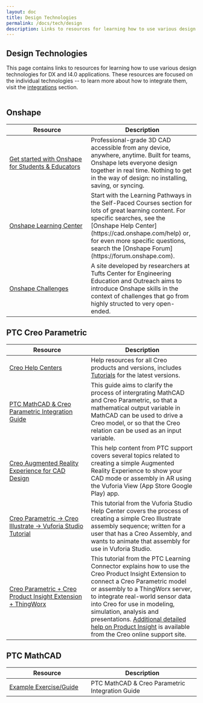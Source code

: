 ```yaml
---
layout: doc
title: Design Technologies
permalink: /docs/tech/design
description: Links to resources for learning how to use various design technologies for DX and I4.0 applications.
---
```


<section class="section">
    <h2>Design Technologies</h2>
    <div>This page contains links to resources for learning how to use various design technologies for DX and I4.0 applications. These resources are focused on the individual technologies -- to learn more about how to integrate them, visit the <a href="/docs/integrations">integrations</a> section.<br /><br />
    </div>
    <div class="container">
        <h2>Onshape</h2>
        <div>
            <table>
                <thead>
                    <tr>
                        <th width="200">Resource</th>
                        <th>Description</th>
                    </tr>
                </thead>
                <tbody>
                    <tr>
                        <td><a href="https://www.onshape.com/en/education/">Get started with Onshape for Students & Educators</a></td>
                        <td>Professional-grade 3D CAD accessible from any device, anywhere, anytime. Built for teams, Onshape lets everyone design together in real time. Nothing to get in the way of design: no installing, saving, or syncing.</td>
                    </tr>
                    <tr>
                        <td><a href="https://learn.onshape.com">Onshape Learning Center</a></td>
                        <td>Start with the Learning Pathways in the Self-Paced Courses section for lots of great learning content. For specific searches, see the [Onshape Help Center](https://cad.onshape.com/help) or, for even more specific questions, search the [Onshape Forum](https://forum.onshape.com).</td>
                    </tr>
                    <tr>
                        <td><a href="https://sites.google.com/view/onshape-challenges/home">Onshape Challenges</a></td>
                        <td>A site developed by researchers at Tufts Center for Engineering Education and Outreach aims to introduce Onshape skills in the context of challenges that go from highly structed to very open-ended.</td>
                    </tr>
                </tbody>
            </table>
        </div>
    </div>
    <div class="container">
        <h2>PTC Creo Parametric</h2>
        <div>
            <table>
                <thead>
                    <tr>
                        <th width="200">Resource</th>
                        <th>Description</th>
                    </tr>
                </thead>
                <tbody>
                    <tr>
                        <td><a href="https://www.ptc.com/en/support/help/Creo">Creo Help Centers</a></td>
                        <td>Help resources for all Creo products and versions, includes <a href="https://support.ptc.com/help/creo/creo_pma/r7.0/usascii/#page/tutorials_pma%2Fonline_help%2Faux_files%2Fpma_tutorials.html%23">Tutorials</a> for the latest versions.</td>
                    </tr>
                    <tr>
                        <td><a href="https://apps.ptc.com/schools/curriculum/DX/MathCAD-Creo-DX.pdf">PTC MathCAD & Creo Parametric Integration Guide</a></td>
                        <td>This guide aims to clarify the process of intergrating MathCAD and Creo Parametric, so that a mathematical output variable in MathCAD can be used to drive a Creo model, or so that the Creo relation can be used as an input variable.</td>
                    </tr>
                    <tr>
                        <td><a href="https://support.ptc.com/help/creo/creo_pma/r6.0/usascii/index.html#page/fundamentals%2Far_vr%2Fabout_ar_experience_for_cad_design.html%23">Creo Augmented Reality Experience for CAD Design</a></td>
                        <td>This help content from PTC support covers several topics related to creating a simple Augmented Reality Experience to show your CAD mode or assembly in AR using the Vuforia View (App Store Google Play) app. </td>
                    </tr>
                    <tr>
                        <td><a href="http://support.ptc.com/help/vuforia/studio/en/#page/Studio_Help_Center%2FCreateAnimationSequence.html%23">Creo Parametric → Creo Illustrate → Vuforia Studio Tutorial</a></td>
                        <td>This tutorial from the Vuforia Studio Help Center covers the process of creating a simple Creo Illustrate assembly sequence; written for a user that has a Creo Assembly, and wants to animate that assembly for use in Vuforia Studio.</td>
                    </tr>
                    <tr>
                        <td><a href="https://learningconnector.ptc.com/content/tut-5552/creo-product-insight-extension-introduction">Creo Parametric + Creo Product Insight Extension + ThingWorx</a></td>
                        <td>This tutorial from the PTC Learning Connector explains how to use the Creo Product Insight Extension to connect a Creo Parametric model or assembly to a ThingWorx server, to integrate real-world sensor data into Creo for use in modeling, simulation, analysis and presentations. <a href="https://support.ptc.com/help/creo/creo_pma/r6.0/usascii/index.html#page/assembly%2Finstrumented_assemblies%2FProduct_Insight_Overview.html%23">Additional detailed help on Product Insight</a> is available from the Creo online support site.</td>
                    </tr>
                </tbody>
            </table>
        </div>
    </div>
    <div class="container">
        <h2>PTC MathCAD</h2>
        <div>
            <table>
                <thead>
                    <tr>
                        <th width="200">Resource</th>
                        <th>Description</th>
                    </tr>
                </thead>
                <tbody>
                    <tr>
                        <td><a href="https://apps.ptc.com/schools/curriculum/DX/MathCAD-Creo-DX.pdf">Example Exercise/Guide</a></td>
                        <td>PTC MathCAD & Creo Parametric Integration Guide</td>
                    </tr>
                </tbody>
            </table>
        </div>
    </div>
<section>

